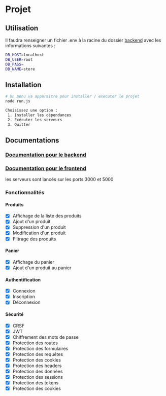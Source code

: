 # Projet

## Utilisation

Il faudra renseigner un fichier .env à la racine du dossier [backend](backend/) avec les informations suivantes :

```bash
DB_HOST=localhost
DB_USER=root
DB_PASS=
DB_NAME=store
```

## Installation

```bash
# Un menu va apparaitre pour installer / executer le projet
node run.js

Choisissez une option :
 1. Installer les dépendances
 2. Exécuter les serveurs
 3. Quitter
```

## Documentations

### [Documentation pour le backend](backend/README.md)
### [Documentation pour le frontend](frontend/README.md)

les serveurs sont lancés sur les ports 3000 et 5000

### Fonctionnalités

#### Produits
- [x] Affichage de la liste des produits
- [x] Ajout d'un produit
- [x] Suppression d'un produit
- [x] Modification d'un produit
- [x] Filtrage des produits

#### Panier
- [x] Affichage du panier
- [x] Ajout d'un produit au panier

#### Authentification
- [x] Connexion
- [x] Inscription
- [x] Déconnexion

#### Sécurité
- [x] CRSF
- [x] JWT
- [x] Chiffrement des mots de passe
- [x] Protection des routes
- [x] Protection des formulaires
- [x] Protection des requêtes
- [x] Protection des cookies
- [x] Protection des headers
- [x] Protection des données
- [x] Protection des sessions
- [x] Protection des tokens
- [x] Protection des cookies